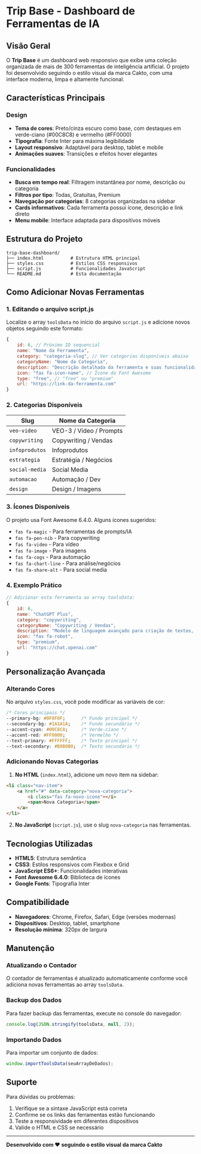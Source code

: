 # Trip Base - Dashboard de Ferramentas de IA

## Visão Geral

O **Trip Base** é um dashboard web responsivo que exibe uma coleção organizada de mais de 300 ferramentas de inteligência artificial. O projeto foi desenvolvido seguindo o estilo visual da marca Cakto, com uma interface moderna, limpa e altamente funcional.

## Características Principais

### Design
- **Tema de cores**: Preto/cinza escuro como base, com destaques em verde-ciano (#00C8C8) e vermelho (#FF0000)
- **Tipografia**: Fonte Inter para máxima legibilidade
- **Layout responsivo**: Adaptável para desktop, tablet e mobile
- **Animações suaves**: Transições e efeitos hover elegantes

### Funcionalidades
- **Busca em tempo real**: Filtragem instantânea por nome, descrição ou categoria
- **Filtros por tipo**: Todas, Gratuitas, Premium
- **Navegação por categorias**: 8 categorias organizadas na sidebar
- **Cards informativos**: Cada ferramenta possui ícone, descrição e link direto
- **Menu mobile**: Interface adaptada para dispositivos móveis

## Estrutura do Projeto

```
trip-base-dashboard/
├── index.html          # Estrutura HTML principal
├── styles.css          # Estilos CSS responsivos
├── script.js           # Funcionalidades JavaScript
└── README.md           # Esta documentação
```

## Como Adicionar Novas Ferramentas

### 1. Editando o arquivo script.js

Localize o array `toolsData` no início do arquivo `script.js` e adicione novos objetos seguindo este formato:

```javascript
{
    id: 6, // Próximo ID sequencial
    name: "Nome da Ferramenta",
    category: "categoria-slug", // Ver categorias disponíveis abaixo
    categoryName: "Nome da Categoria",
    description: "Descrição detalhada da ferramenta e suas funcionalidades",
    icon: "fas fa-icon-name", // Ícone do Font Awesome
    type: "free", // "free" ou "premium"
    url: "https://link-da-ferramenta.com"
}
```

### 2. Categorias Disponíveis

| Slug | Nome da Categoria |
|------|-------------------|
| `veo-video` | VEO-3 / Vídeo / Prompts |
| `copywriting` | Copywriting / Vendas |
| `infoprodutos` | Infoprodutos |
| `estrategia` | Estratégia / Negócios |
| `social-media` | Social Media |
| `automacao` | Automação / Dev |
| `design` | Design / Imagens |

### 3. Ícones Disponíveis

O projeto usa Font Awesome 6.4.0. Alguns ícones sugeridos:

- `fas fa-magic` - Para ferramentas de prompts/IA
- `fas fa-pen-nib` - Para copywriting
- `fas fa-video` - Para vídeo
- `fas fa-image` - Para imagens
- `fas fa-cogs` - Para automação
- `fas fa-chart-line` - Para análise/negócios
- `fas fa-share-alt` - Para social media

### 4. Exemplo Prático

```javascript
// Adicionar esta ferramenta ao array toolsData:
{
    id: 6,
    name: "ChatGPT Plus",
    category: "copywriting",
    categoryName: "Copywriting / Vendas",
    description: "Modelo de linguagem avançado para criação de textos, copywriting e assistência em vendas",
    icon: "fas fa-robot",
    type: "premium",
    url: "https://chat.openai.com"
}
```

## Personalização Avançada

### Alterando Cores

No arquivo `styles.css`, você pode modificar as variáveis de cor:

```css
/* Cores principais */
--primary-bg: #0F0F0F;      /* Fundo principal */
--secondary-bg: #1A1A1A;    /* Fundo secundário */
--accent-cyan: #00C8C8;     /* Verde-ciano */
--accent-red: #FF0000;      /* Vermelho */
--text-primary: #FFFFFF;    /* Texto principal */
--text-secondary: #B0B0B0;  /* Texto secundário */
```

### Adicionando Novas Categorias

1. **No HTML** (`index.html`), adicione um novo item na sidebar:
```html
<li class="nav-item">
    <a href="#" data-category="nova-categoria">
        <i class="fas fa-novo-icone"></i>
        <span>Nova Categoria</span>
    </a>
</li>
```

2. **No JavaScript** (`script.js`), use o slug `nova-categoria` nas ferramentas.

## Tecnologias Utilizadas

- **HTML5**: Estrutura semântica
- **CSS3**: Estilos responsivos com Flexbox e Grid
- **JavaScript ES6+**: Funcionalidades interativas
- **Font Awesome 6.4.0**: Biblioteca de ícones
- **Google Fonts**: Tipografia Inter

## Compatibilidade

- **Navegadores**: Chrome, Firefox, Safari, Edge (versões modernas)
- **Dispositivos**: Desktop, tablet, smartphone
- **Resolução mínima**: 320px de largura

## Manutenção

### Atualizando o Contador
O contador de ferramentas é atualizado automaticamente conforme você adiciona novas ferramentas ao array `toolsData`.

### Backup dos Dados
Para fazer backup das ferramentas, execute no console do navegador:
```javascript
console.log(JSON.stringify(toolsData, null, 2));
```

### Importando Dados
Para importar um conjunto de dados:
```javascript
window.importToolsData(seuArrayDeDados);
```

## Suporte

Para dúvidas ou problemas:
1. Verifique se a sintaxe JavaScript está correta
2. Confirme se os links das ferramentas estão funcionando
3. Teste a responsividade em diferentes dispositivos
4. Valide o HTML e CSS se necessário

---

**Desenvolvido com ❤️ seguindo o estilo visual da marca Cakto**

